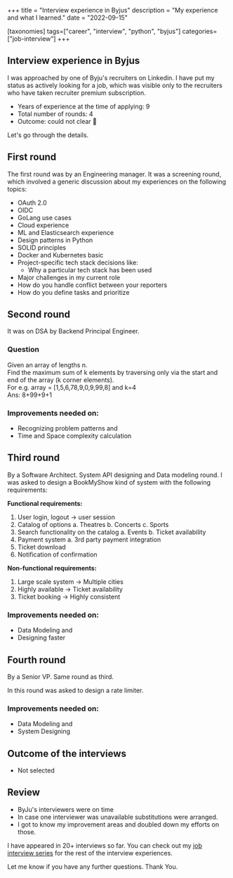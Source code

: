 +++
title = "Interview experience in Byjus"
description = "My experience and what I learned."
date = "2022-09-15"

[taxonomies]
tags=["career", "interview", "python", "byjus"]
categories=["job-interview"]
+++

## Interview experience in Byjus

I was approached by one of Byju's recruiters on Linkedin. I have put my status as actively looking for a job, which was visible only to the recruiters who have taken recruiter premium subscription.  

- Years of experience at the time of applying: 9
- Total number of rounds: 4
- Outcome: could not clear 🙂

Let's go through the details.

## First round

The first round was by an Engineering manager. It was a screening round, which involved a generic discussion about my experiences on the following topics:


- OAuth 2.0
- OIDC
- GoLang use cases
- Cloud experience
- ML and Elasticsearch experience
- Design patterns in Python
- SOLID principles
- Docker and Kubernetes basic
- Project-specific tech stack decisions like:
  - Why a particular tech stack has been used
- Major challenges in my current role
- How do you handle conflict between your reporters
- How do you define tasks and prioritize

## Second round

It was on DSA by Backend Principal Engineer.

### Question

Given an array of lengths n.  
Find the maximum sum of k elements by traversing only via the start and end of the array (k corner elements).  
For e.g. array = [1,5,6,78,9,0,9,99,8] and k=4  
Ans: 8+99+9+1

### Improvements needed on:

- Recognizing problem patterns and
- Time and Space complexity calculation

## Third round

By a Software Architect. System API designing and Data modeling round.
I was asked to design a BookMyShow kind of system with the following requirements:

**Functional requirements:**
1. User login, logout -> user session
2. Catalog of options
	a. Theatres
	b. Concerts
	c. Sports
3. Search functionality on the catalog
	a. Events
	b. Ticket availability
4. Payment system
	a. 3rd party payment integration
5. Ticket download
6. Notification of confirmation
 
**Non-functional requirements:**
1. Large scale system -> Multiple cities
2. Highly available -> Ticket availability
3. Ticket booking -> Highly consistent

### Improvements needed on:

- Data Modeling and
- Designing faster

## Fourth round

By a Senior VP. Same round as third.

In this round was asked to design a rate limiter.

### Improvements needed on:

- Data Modeling and
- System Designing

## Outcome of the interviews

- Not selected

## Review

- ByJu's interviewers were on time 
- In case one interviewer was unavailable substitutions were arranged.
- I got to know my improvement areas and doubled down my efforts on those.

I have appeared in 20+ interviews so far. You can check out my [job interview series](https://blog.soumendrak.com/series/job-interview) for the rest of the interview experiences.

Let me know if you have any further questions. Thank You.
